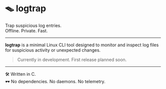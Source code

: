# 🪤 logtrap

Trap suspicious log entries.  
Offline. Private. Fast.

---

**logtrap** is a minimal Linux CLI tool designed to monitor and inspect log files for suspicious activity or unexpected changes.

> Currently in development. First release planned soon.

---

🛠 Written in C.  
🕶 No dependencies. No daemons. No telemetry.
